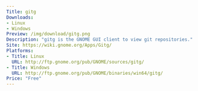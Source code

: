 ```yaml
---
Title: gitg
Downloads:
- Linux
- Windows
Preview: /img/download/gitg.png
Description: "gitg is the GNOME GUI client to view git repositories."
Site: https://wiki.gnome.org/Apps/Gitg/
Platforms:
- Title: Linux
  URL: http://ftp.gnome.org/pub/GNOME/sources/gitg/
- Title: Windows
  URL: http://ftp.gnome.org/pub/GNOME/binaries/win64/gitg/
Price: "Free"
---
```

